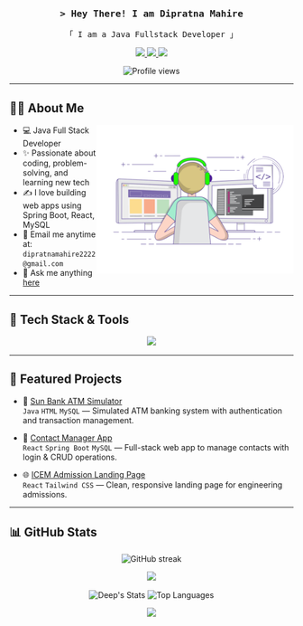 <!-- Intro -->
<h3 align="center">
  <samp>&gt; Hey There! I am <b>Dipratna Mahire</b> </samp>
</h3>

<p align="center">
  <samp>「 I am a Java Fullstack Developer 」</samp>
</p>

<p align="center">
 <a href="https://www.linkedin.com/in/deepmahire1122/" target="_blank">
  <img src="https://img.shields.io/badge/LinkedIn-0077B5?style=for-the-badge&logo=linkedin&logoColor=white" />
 </a>
 <a href="https://www.instagram.com/_jack_sparrow_1122/?hl=en" target="_blank">
  <img src="https://img.shields.io/badge/Instagram-fe4164?style=for-the-badge&logo=instagram&logoColor=white" />
 </a>
 <a href="https://app.joinsuperset.com/students/profile" target="_blank">
  <img src="https://img.shields.io/badge/Superset-1A73E8?style=for-the-badge&logo=apache%20superset&logoColor=white" />
 </a>
</p>

<p align="center">
  <img src="https://komarev.com/ghpvc/?username=Deep-mahire&style=for-the-badge&color=blue" alt="Profile views"/>
</p>

---

## 🧑‍💻 About Me

<img align="right" width="350" src="git.gif" alt="coding" />

- 💻 Java Full Stack Developer
- ✨ Passionate about coding, problem-solving, and learning new tech
- ✍️ I love building web apps using Spring Boot, React, MySQL
- 📧 Email me anytime at: `dipratnamahire2222@gmail.com`
- 💬 Ask me anything [here](https://www.linkedin.com/in/deepmahire1122/)

---

## 🚀 Tech Stack & Tools

<p align="center">
  <img src="https://skillicons.dev/icons?i=react,js,java,html,css,tailwind,spring,mysql,bootstrap" />
</p>

---

## 📁 Featured Projects

- 💼 [Sun Bank ATM Simulator](https://github.com/Deep-mahire/sun-bank-atm)  
  `Java` `HTML` `MySQL` — Simulated ATM banking system with authentication and transaction management.

- 📇 [Contact Manager App](https://github.com/Deep-mahire/contact-manager)  
  `React` `Spring Boot` `MySQL` — Full-stack web app to manage contacts with login & CRUD operations.

- 🌐 [ICEM Admission Landing Page](https://github.com/Deep-mahire/icem-landing)  
  `React` `Tailwind CSS` — Clean, responsive landing page for engineering admissions.

---

## 📊 GitHub Stats

<p align="center">
  <img src="https://github-readme-streak-stats.herokuapp.com/?user=Deep-mahire&theme=radical&border=7F3FBF&background=0D1117" alt="GitHub streak"/>
</p>

<p align="center">
  <img src="https://github-profile-summary-cards.vercel.app/api/cards/profile-details?username=Deep-mahire&theme=radical" />
</p>

<p align="center">
  <img alt="Deep's Stats" src="https://denvercoder1-github-readme-stats.vercel.app/api?username=Deep-mahire&show_icons=true&count_private=true&theme=react&border_color=7F3FBF&bg_color=0D1117&title_color=F85D7F&icon_color=F8D866" height="192px" />
  <img alt="Top Languages" src="https://denvercoder1-github-readme-stats.vercel.app/api/top-langs/?username=Deep-mahire&langs_count=8&layout=compact&theme=react&border_color=7F3FBF&bg_color=0D1117&title_color=F85D7F&icon_color=F8D866" height="192px" />
</p>

<p align="center">
  <img src="https://github-readme-activity-graph.vercel.app/graph?username=Deep-mahire&custom_title=Deep%Mahire's%20GitHub%20Activity%20Graph&bg_color=0D1117&color=7F3FBF&line=7F3FBF&point=7F3FBF&area_color=FFFFFF&title_color=FFFFFF&area=true" />
</p>

